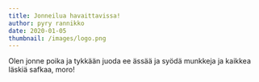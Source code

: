 ```yaml
---
title: Jonneilua havaittavissa!
author: pyry rannikko
date: 2020-01-05
thumbnail: /images/logo.png
---
```

Olen jonne poika ja tykkään juoda ee ässää ja syödä munkkeja ja kaikkea läskiä safkaa, moro!